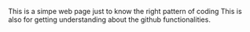 This is a simpe web page just to know the right pattern of coding 
This is also for getting understanding about the github functionalities.
